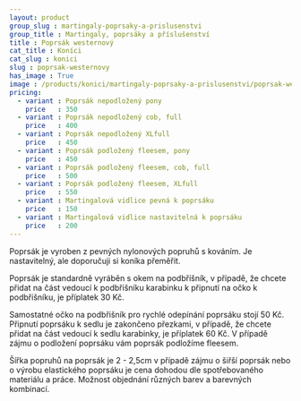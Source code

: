 ```yaml
---
layout: product
group_slug : martingaly-poprsaky-a-prislusenstvi
group_title : Martingaly, poprsáky a příslušenství
title : Poprsák westernový
cat_title : Koníci
cat_slug : konici
slug : poprsak-westernovy
has_image : True
image : /products/konici/martingaly-poprsaky-a-prislusenstvi/poprsak-westernovy.jpg
pricing:
  - variant : Poprsák nepodložený pony
    price   : 350
  - variant : Poprsák nepodložený cob, full
    price   : 400
  - variant : Poprsák nepodložený XLfull
    price   : 450
  - variant : Poprsák podložený fleesem, pony
    price   : 450
  - variant : Poprsák podložený fleesem, cob, full
    price   : 500
  - variant : Poprsák podložený fleesem, XLfull
    price   : 550
  - variant : Martingalová vidlice pevná k poprsáku
    price   : 150
  - variant : Martingalová vidlice nastavitelná k poprsáku
    price   : 200
---
```


Poprsák je vyroben z pevných nylonových popruhů s kováním. 
Je nastavitelný, ale doporučuji si koníka přeměřit.

Poprsák je standardně vyráběn s okem na podbříšník, v případě, 
že chcete přidat na část vedoucí k podbřišníku karabinku k připnutí 
na očko k podbřišníku, je příplatek 30&nbsp;Kč.

Samostatné očko na podbřišník pro rychlé odepínání poprsáku stojí 50&nbsp;Kč.
Připnutí poprsáku k sedlu je zakončeno přezkami, v případě, že chcete přidat na část vedoucí k sedlu karabinky, je příplatek 60&nbsp;Kč.
V případě zájmu o podložení poprsáku vám poprsák podložíme fleesem.

Šířka popruhů na poprsák je 2 - 2,5cm v případě zájmu o šiřší poprsák nebo o výrobu elastického poprsáku je cena dohodou dle spotřebovaného materiálu a práce.
Možnost objednání různých barev a barevných kombinací.

